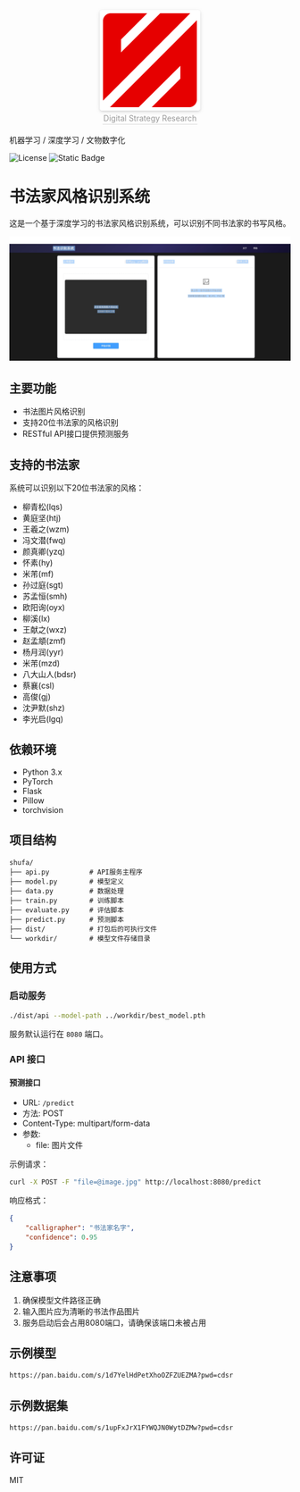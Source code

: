 <center>
    <img style="border-radius: 0.3125em;
    box-shadow: 0 2px 4px 0 rgba(34,36,38,.12),0 2px 10px 0 rgba(34,36,38,.08);" 
    src="./assets/README/logo.png"width="180">
    <br>
    <div style="color:orange; border-bottom: 1px solid #d9d9d9;
    display: inline-block;
    color: #999;
    padding: 2px;">Digital Strategy Research</div>
</center>

<br>
机器学习 / 深度学习 / 文物数字化

![License](https://img.shields.io/badge/license-MIT-5eba00.svg)
![Static Badge](https://img.shields.io/badge/CODE-Long%20Term%20Support-blue)

# 书法家风格识别系统

这是一个基于深度学习的书法家风格识别系统，可以识别不同书法家的书写风格。

![DEMO](./assets/README/DEMO.jpg)

## 主要功能

- 书法图片风格识别
- 支持20位书法家的风格识别
- RESTful API接口提供预测服务

## 支持的书法家

系统可以识别以下20位书法家的风格：

- 柳青松(lqs)
- 黄庭坚(htj)
- 王羲之(wzm)
- 冯文潜(fwq)
- 颜真卿(yzq)
- 怀素(hy)
- 米芾(mf)
- 孙过庭(sgt)
- 苏孟恒(smh)
- 欧阳询(oyx)
- 柳溪(lx)
- 王献之(wxz)
- 赵孟頫(zmf)
- 杨月润(yyr)
- 米芾(mzd)
- 八大山人(bdsr)
- 蔡襄(csl)
- 高俊(gj)
- 沈尹默(shz)
- 李光启(lgq)

## 依赖环境

- Python 3.x
- PyTorch
- Flask
- Pillow
- torchvision

## 项目结构

```
shufa/
├── api.py          # API服务主程序
├── model.py        # 模型定义
├── data.py         # 数据处理
├── train.py        # 训练脚本
├── evaluate.py     # 评估脚本
├── predict.py      # 预测脚本
├── dist/           # 打包后的可执行文件
└── workdir/        # 模型文件存储目录
```

## 使用方式

### 启动服务

```bash
./dist/api --model-path ../workdir/best_model.pth
```

服务默认运行在 `8080` 端口。

### API 接口

#### 预测接口

- URL: `/predict`
- 方法: POST
- Content-Type: multipart/form-data
- 参数:
  - file: 图片文件

示例请求：

```bash
curl -X POST -F "file=@image.jpg" http://localhost:8080/predict
```

响应格式：

```json
{
    "calligrapher": "书法家名字",
    "confidence": 0.95
}
```

## 注意事项

1. 确保模型文件路径正确
2. 输入图片应为清晰的书法作品图片
3. 服务启动后会占用8080端口，请确保该端口未被占用

## 示例模型
```bash
https://pan.baidu.com/s/1d7YelHdPetXhoOZFZUEZMA?pwd=cdsr
```

## 示例数据集
```bash
https://pan.baidu.com/s/1upFxJrX1FYWQJN0WytDZMw?pwd=cdsr
```

## 许可证

MIT
